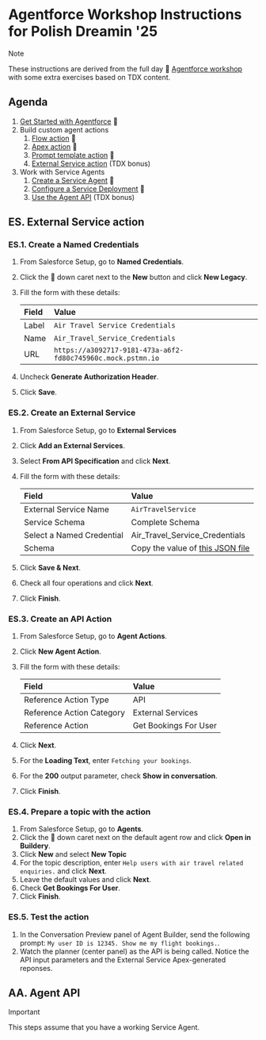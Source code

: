 # Agentforce Workshop Instructions for Polish Dreamin '25

> [!NOTE]  
> These instructions are derived from the full day 📖 [Agentforce workshop](https://developer.salesforce.com/agentforce-workshop) with some extra exercises based on TDX content.

## Agenda

1. [Get Started with Agentforce](https://developer.salesforce.com/agentforce-workshop/agents/1-get-started) 📖
1. Build custom agent actions
    1. [Flow action](https://developer.salesforce.com/agentforce-workshop/agents/2-flow-actions-credit) 📖
    1. [Apex action](https://developer.salesforce.com/agentforce-workshop/agents/4-apex-actions) 📖
    1. [Prompt template action](https://developer.salesforce.com/agentforce-workshop/agents/5-prompt-template-actions) 📖
    1. [External Service action](#es-external-service-action) (TDX bonus)
1. Work with Service Agents
    1. [Create a Service Agent](https://developer.salesforce.com/agentforce-workshop/service-agents/1-create-a-service-agent) 📖
    1. [Configure a Service Deployment](https://developer.salesforce.com/agentforce-workshop/service-agents/2-configure-a-service-deployment) 📖
    1. [Use the Agent API](#aa-agent-api) (TDX bonus)


## ES. External Service action

### ES.1. Create a Named Credentials

1. From Salesforce Setup, go to **Named Credentials**.
1. Click the 🔽 down caret next to the **New** button and click **New Legacy**.
1. Fill the form with these details:

    | Field | Value |
    |:---|:---|
    | Label | `Air Travel Service Credentials` |
    | Name | `Air_Travel_Service_Credentials` |
    | URL | `https://a3092717-9181-473a-a6f2-fd80c745960c.mock.pstmn.io` |

1. Uncheck **Generate Authorization Header**.
1. Click **Save**.

### ES.2. Create an External Service

1. From Salesforce Setup, go to **External Services**
1. Click **Add an External Services**.
1. Select **From API Specification** and click **Next**.
1. Fill the form with these details:

    | Field | Value |
    |:---|:---|
    | External Service Name | `AirTravelService` |
    | Service Schema | Complete Schema |
    | Select a Named Credential | Air_Travel_Service_Credentials |
    | Schema | Copy the value of [this JSON file](https://raw.githubusercontent.com/pozil/pd25-workshop/refs/heads/main/res/air-travel-api.json) |

1. Click **Save & Next**.
1. Check all four operations and click **Next**.
1. Click **Finish**.

### ES.3. Create an API Action

1. From Salesforce Setup, go to **Agent Actions**.
1. Click **New Agent Action**.
1. Fill the form with these details:

    | Field | Value |
    |:---|:---|
    | Reference Action Type | API |
    | Reference Action Category | External Services |
    | Reference Action | Get Bookings For User |

1. Click **Next**.
1. For the **Loading Text**, enter `Fetching your bookings`.
1. For the **200** output parameter, check **Show in conversation**.
1. Click **Finish**.

### ES.4. Prepare a topic with the action

1. From Salesforce Setup, go to **Agents**.
1. Click the 🔽 down caret next on the default agent row and click **Open in Buildery**.
1. Click **New** and select **New Topic**
1. For the topic description, enter `Help users with air travel related enquiries.` and click **Next**.
1. Leave the default values and click **Next**.
1. Check **Get Bookings For User**.
1. Click **Finish**.

### ES.5. Test the action

1. In the Conversation Preview panel of Agent Builder, send the following prompt: `My user ID is 12345. Show me my flight bookings.`.
2. Watch the planner (center panel) as the API is being called. Notice the API input parameters and the External Service Apex-generated reponses.

## AA. Agent API

> [!IMPORTANT]  
> This steps assume that you have a working Service Agent.


